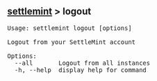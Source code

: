 ## [settlemint](../settlemint.md) > logout

<pre>Usage: settlemint logout [options]

Logout from your SettleMint account

Options:
  --all       Logout from all instances
  -h, --help  display help for command
</pre>


